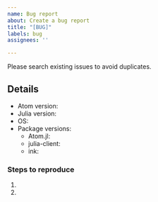 ```yaml
---
name: Bug report
about: Create a bug report
title: "[BUG]"
labels: bug
assignees: ''

---
```


Please search existing issues to avoid duplicates.

## Details
- Atom version:
- Julia version:
- OS:
- Package versions:
  - Atom.jl:
  - julia-client:
  - ink:

### Steps to reproduce

1.
2.
